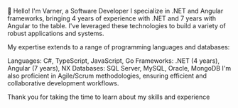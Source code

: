 👋 Hello! I'm Varner, a Software Developer
I specialize in .NET and Angular frameworks, bringing 4 years of experience with .NET and 7 years with Angular to the table. I've leveraged these technologies to build a variety of robust applications and systems.

My expertise extends to a range of programming languages and databases:

Languages: C#, TypeScript, JavaScript, Go
Frameworks: .NET (4 years), Angular (7 years), NX
Databases: SQL Server, MySQL, Oracle, MongoDB
I'm also proficient in Agile/Scrum methodologies, ensuring efficient and collaborative development workflows.

Thank you for taking the time to learn about my skills and experience
